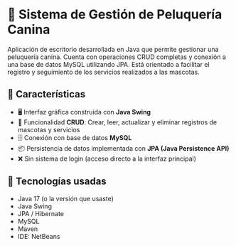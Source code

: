 # 🐶 Sistema de Gestión de Peluquería Canina

Aplicación de escritorio desarrollada en Java que permite gestionar una peluquería canina. Cuenta con operaciones CRUD completas y conexión a una base de datos MySQL utilizando JPA. Está orientado a facilitar el registro y seguimiento de los servicios realizados a las mascotas.

## 📌 Características

- 🖥️ Interfaz gráfica construida con **Java Swing**
- 📄 Funcionalidad **CRUD**: Crear, leer, actualizar y eliminar registros de mascotas y servicios
- 🗄️ Conexión con base de datos **MySQL**
- 📦 Persistencia de datos implementada con **JPA (Java Persistence API)**
- ❌ Sin sistema de login (acceso directo a la interfaz principal)

## 🧰 Tecnologías usadas

- Java 17 (o la versión que usaste)
- Java Swing
- JPA / Hibernate
- MySQL
- Maven 
- IDE: NetBeans
